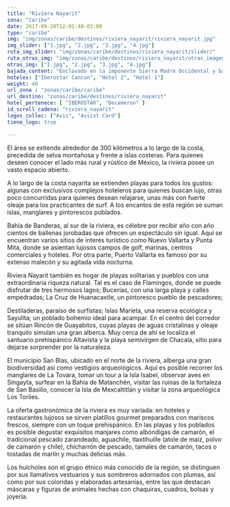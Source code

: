```yaml
---
title: "Riviera Nayarit"
zona: "Caribe"
date: 2017-09-20T12:01:48-03:00
type: "caribe"
img: "img/zonas/caribe/destinos/riviera_nayarit/riviera_nayarit.jpg"
img_slider: ["1.jpg", "2.jpg", "3.jpg", "4.jpg"]
ruta_img_slider: "img/zonas/caribe/destinos/riviera_nayarit/slider/"
ruta_otras_img: "img/zonas/caribe/destinos/riviera_nayarit/otras_imagenes/"
otras_img: ["1.jpg", "2.jpg", "3.jpg", "4.jpg"]
bajada_content: "Enclavado en la imponente Sierra Madre Occidental y bañado por las aguas del océano Pacífico, Riviera Nayarit se perfila como uno de los destinos más atractivos de México."
hoteles: ["Iberostar Cancun", "Hotel 2", "Hotel 1"]
weight: 40
url_zona : "zonas/caribe/caribe"
url_destino: "zonas/caribe/destinos/riviera_nayarit"
hotel_pertenece: [ "IBEROSTAR", "Decameron" ]
id_scroll_cadena: "riviera_nayarit"
logos_collec: ["Avis", "Assist Card"]
tiene_logo: true

---
```

El área se extiende alrededor de 300 kilómetros a lo largo de la costa, precedida de selva montañosa y frente a islas costeras. Para quienes deseen conocer el lado más rural y rústico de México, la riviera posee un vasto espacio abierto.

A lo largo de la costa nayarita se extienden playas para todos los gustos: algunas con exclusivos complejos hoteleros para quienes buscan lujo, otras poco concurridas para quienes desean relajarse, unas más con fuerte oleaje para los practicantes de surf. A los encantos de esta región se suman islas, manglares y pintorescos poblados.

Bahía de Banderas, al sur de la riviera, es célebre por recibir año con año cientos de ballenas jorobadas que ofrecen un espectáculo sin igual. Aquí se encuentran varios sitios de interés turístico como Nuevo Vallarta y Punta Mita, donde se asientan lujosos campos de golf, marinas, centros comerciales y hoteles. Por otra parte, Puerto Vallarta es famoso por su extenso malecón y su agitada vida nocturna.

Riviera Nayarit también es hogar de playas solitarias y pueblos con una extraordinaria riqueza natural. Tal es el caso de Flamingos, donde se puede disfrutar de tres hermosos lagos; Bucerías, con una larga playa y calles empedradas; La Cruz de Huanacaxtle, un pintoresco pueblo de pescadores;

Destiladeras, paraíso de surfistas; Islas Marieta, una reserva ecológica y Sayulita; un poblado bohemio ideal para acampar.
En el centro del corredor se sitúan Rincón de Guayabitos, cuyas playas de aguas cristalinas y oleaje tranquilo simulan una gran alberca. Muy cerca de ahí se localiza el santuario prehispánico Altavista y la playa semivirgen de Chacala, sitio para dejarse sorprender por la naturaleza.

El municipio San Blas, ubicado en el norte de la riviera, alberga una gran biodiversidad así como vestigios arqueológicos. Aquí es posible recorrer los manglares de La Tovara, tomar un tour a la Isla Isabel, observar aves en Singayta, surfear en la Bahía de Matanchén, visitar las ruinas de la fortaleza de San Basilio, conocer la Isla de Mexcaltitlán y visitar la zona arqueológica Los Toriles.

La oferta gastronómica de la riviera es muy variada: en hoteles y restaurantes lujosos se sirven platillos gourmet preparados con mariscos frescos, siempre con un toque prehispánico. En las playas y los poblados es posible degustar exquisitos manjares como albóndigas de camarón, el tradicional pescado zarandeado, aguachile, tlaxtihuille (atole de maíz, polvo de camarón y chile), chicharrón de pescado, tamales de camarón, tacos o tostadas de marlín y muchas delicias más.

Los huicholes son el grupo étnico más conocido de la región, se distinguen por sus llamativos vestuarios y sus sombreros adornados con plumas, así como por sus coloridas y elaboradas artesanías, entre las que destacan máscaras y figuras de animales hechas con chaquiras, cuadros, bolsas y joyería.
